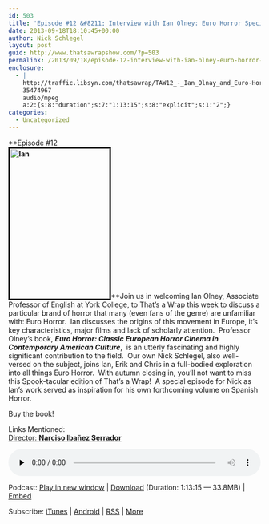 ```yaml
---
id: 503
title: 'Episode #12 &#8211; Interview with Ian Olney: Euro Horror Special'
date: 2013-09-18T18:10:45+00:00
author: Nick Schlegel
layout: post
guid: http://www.thatsawrapshow.com/?p=503
permalink: /2013/09/18/episode-12-interview-with-ian-olney-euro-horror-special/
enclosure:
  - |
    http://traffic.libsyn.com/thatsawrap/TAW12_-_Ian_Olnay_and_Euro-Horror.mp3
    35474967
    audio/mpeg
    a:2:{s:8:"duration";s:7:"1:13:15";s:8:"explicit";s:1:"2";}
categories:
  - Uncategorized
---
```

**Episode #12  
<span class="Apple-style-span" style="font-weight: 300;"><b><a href="http://www.thatsawrapshow.com/wp-content/uploads/2013/09/Ian.jpg"><img class="alignleft size-medium wp-image-504" style="border-width: 3px; border-color: black; border-style: solid;" alt="Ian" src="http://www.thatsawrapshow.com/wp-content/uploads/2013/09/Ian-199x300.jpg" width="199" height="300" srcset="http://www.thatsawrapshow.com/wp-content/uploads/2013/09/Ian-199x300.jpg 199w, http://www.thatsawrapshow.com/wp-content/uploads/2013/09/Ian.jpg 333w" sizes="(max-width: 199px) 100vw, 199px" /></a></b></span>**Join us in welcoming Ian Olney, Associate Professor of English at York College, to That&#8217;s a Wrap this week to discuss a particular brand of horror that many (even fans of the genre) are unfamiliar with: Euro Horror.  Ian discusses the origins of this movement in Europe, it&#8217;s key characteristics, major films and lack of scholarly attention.  Professor Olney&#8217;s book, _**Euro Horror: Classic European Horror Cinema in Contemporary American Culture**_,  is an utterly fascinating and highly significant contribution to the field.  Our own Nick Schlegel, also well-versed on the subject, joins Ian, Erik and Chris in a full-bodied exploration into all things Euro Horror.  With autumn closing in, you&#8217;ll not want to miss this Spook-tacular edition of That&#8217;s a Wrap!  A special episode for Nick as Ian&#8217;s work served as inspiration for his own forthcoming volume on Spanish Horror.

Buy the book!



Links Mentioned:  
<a href="http://en.wikipedia.org/wiki/Narciso_Ib%C3%A1%C3%B1ez_Serrador" target="_blank">Director: <b>Narciso Ibañez Serrador</b></a>



<div class="powerpress_player" id="powerpress_player_252">
  <audio class="wp-audio-shortcode" id="audio-503-12" preload="none" style="width: 100%;" controls="controls"><source type="audio/mpeg" src="http://media.blubrry.com/thatsawrap/p/traffic.libsyn.com/thatsawrap/TAW12_-_Ian_Olnay_and_Euro-Horror.mp3?_=12" /><a href="http://media.blubrry.com/thatsawrap/p/traffic.libsyn.com/thatsawrap/TAW12_-_Ian_Olnay_and_Euro-Horror.mp3">http://media.blubrry.com/thatsawrap/p/traffic.libsyn.com/thatsawrap/TAW12_-_Ian_Olnay_and_Euro-Horror.mp3</a></audio>
</div>

<p class="powerpress_links powerpress_links_mp3">
  Podcast: <a href="http://media.blubrry.com/thatsawrap/p/traffic.libsyn.com/thatsawrap/TAW12_-_Ian_Olnay_and_Euro-Horror.mp3" class="powerpress_link_pinw" target="_blank" title="Play in new window" onclick="return powerpress_pinw('http://www.thatsawrapshow.com/?powerpress_pinw=503-podcast');" rel="nofollow">Play in new window</a> | <a href="http://media.blubrry.com/thatsawrap/p/traffic.libsyn.com/thatsawrap/TAW12_-_Ian_Olnay_and_Euro-Horror.mp3" class="powerpress_link_d" title="Download" rel="nofollow" download="TAW12_-_Ian_Olnay_and_Euro-Horror.mp3">Download</a> (Duration: 1:13:15 &#8212; 33.8MB) | <a href="#" class="powerpress_link_e" title="Embed" onclick="return powerpress_show_embed('503-podcast');" rel="nofollow">Embed</a>
</p>

<p class="powerpress_embed_box" id="powerpress_embed_503-podcast" style="display: none;">
  <input id="powerpress_embed_503-podcast_t" type="text" value="<iframe width=&quot;320&quot; height=&quot;30&quot; src=&quot;http://www.thatsawrapshow.com/?powerpress_embed=503-podcast&amp;powerpress_player=mediaelement-audio&quot; frameborder=&quot;0&quot; scrolling=&quot;no&quot;></iframe>" onclick="javascript: this.select();" onfocus="javascript: this.select();" style="width: 70%;" readOnly />
</p>

<p class="powerpress_links powerpress_subscribe_links">
  Subscribe: <a href="https://itunes.apple.com/us/podcast/thats-a-wrap!/id638015669?mt=2&ls=1" class="powerpress_link_subscribe powerpress_link_subscribe_itunes" title="Subscribe on iTunes" rel="nofollow">iTunes</a> | <a href="http://subscribeonandroid.com/www.thatsawrapshow.com/feed/podcast/" class="powerpress_link_subscribe powerpress_link_subscribe_android" title="Subscribe on Android" rel="nofollow">Android</a> | <a href="http://www.thatsawrapshow.com/feed/podcast/" class="powerpress_link_subscribe powerpress_link_subscribe_rss" title="Subscribe via RSS" rel="nofollow">RSS</a> | <a href="http://www.thatsawrapshow.com/subscribe-to-podcast/" class="powerpress_link_subscribe powerpress_link_subscribe_more" title="More" rel="nofollow">More</a>
</p>

<!--powerpress_player-->